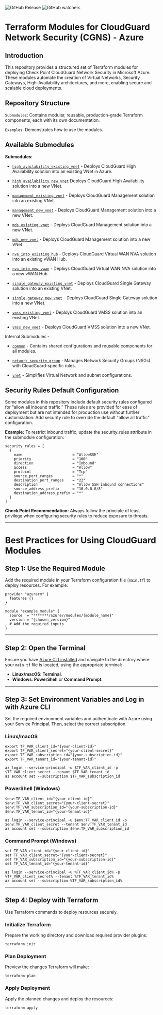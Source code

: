 ![GitHub Release](https://img.shields.io/github/v/release/chkp-guybarak/terraform-azure-guy-test1)
![GitHub watchers](https://img.shields.io/github/watchers/chkp-guybarak/terraform-azure-guy-test1)

# Terraform Modules for CloudGuard Network Security (CGNS) - Azure


## Introduction
This repository provides a structured set of Terraform modules for deploying Check Point CloudGuard Network Security in Microsoft Azure. These modules automate the creation of Virtual Networks, Security Gateways, High-Availability architectures, and more, enabling secure and scalable cloud deployments.

## Repository Structure
`Submodules`: Contains modular, reusable, production-grade Terraform components, each with its own documentation.

`Examples`: Demonstrates how to use the modules.

## Available Submodules

**Submodules:**

* [`high_availability_existing_vnet`](https://registry.terraform.io/modules/chkp-guybarak/guy-test1/azure/latest/submodules/high_availability_existing_vnet) - Deploys CloudGuard High Availability solution into an existing VNet in Azure.

* [`high_availability_new_vnet`](https://registry.terraform.io/modules/chkp-guybarak/guy-test1/azure/latest/submodules/high_availability_new_vnet) Deploys CloudGuard High Availability solution into a new VNet.

* [`management_existing_vnet`](https://registry.terraform.io/modules/chkp-guybarak/guy-test1/azure/latest/submodules/management_existing_vnet) - Deploys CloudGuard Management solution into an existing VNet.

* [`management_new_vnet`](https://registry.terraform.io/modules/chkp-guybarak/guy-test1/azure/latest/submodules/management_new_vnet) - Deploys CloudGuard Management solution into a new VNet.

* [`mds_existing_vnet`](https://registry.terraform.io/modules/chkp-guybarak/guy-test1/azure/latest/submodules/mds_existing_vnet) - Deploys CloudGuard Management solution into a new VNet.

* [`mds_new_vnet`](https://registry.terraform.io/modules/chkp-guybarak/guy-test1/azure/latest/submodules/mds_new_vnet) - Deploys CloudGuard Management solution into a new VNet.

* [`nva_into_existing_hub`](https://registry.terraform.io/modules/chkp-guybarak/guy-test1/azure/latest/submodules/nva_into_existing_hub) - Deploys CloudGuard Virtual WAN NVA solution into an existing vWAN Hub.

* [`nva_into_new_vwan`](https://registry.terraform.io/modules/chkp-guybarak/guy-test1/azure/latest/submodules/nva_into_new_vwan) - Deploys CloudGuard Virtual WAN NVA solution into a new vWAN Hub.

* [`single_gateway_existing_vnet`](https://registry.terraform.io/modules/chkp-guybarak/guy-test1/azure/latest/submodules/single_gateway_existing_vnet) - Deploys CloudGuard Single Gateway solution into an existing VNet.

* [`single_gateway_new_vnet`](https://registry.terraform.io/modules/chkp-guybarak/guy-test1/azure/latest/submodules/single_gateway_new_vnet) - Deploys CloudGuard Single Gateway solution into a new VNet.                   

* [`vmss_existing_vnet`](https://registry.terraform.io/modules/chkp-guybarak/guy-test1/azure/latest/submodules/vmss_existing_vnet) - Deploys CloudGuard VMSS solution into an existing VNet.

* [`vmss_new_vnet`](https://registry.terraform.io/modules/chkp-guybarak/guy-test1/azure/latest/submodules/vmss_new_vnet) - Deploys CloudGuard VMSS solution into a new VNet.

Internal Submodules - 

* [`common`](https://registry.terraform.io/modules/chkp-guybarak/guy-test1/azure/latest/submodules/common) - Contains shared configurations and reusable components for all modules.

* [`network_security_group`](https://registry.terraform.io/modules/chkp-guybarak/guy-test1/azure/latest/submodules/network_security_group) - Manages Network Security Groups (NSGs) with CloudGuard-specific rules.

- [`vnet`](https://registry.terraform.io/modules/chkp-guybarak/guy-test1/azure/latest/submodules/vnet) - Simplifies Virtual Network and subnet configurations.


## Security Rules Default Configuration
Some modules in this repository include default security rules configured for "allow all inbound traffic." These rules are provided for ease of deployment but are not intended for production use without further customization. Add security rule to override the default "allow all traffic" configuration.

**Example:** To restrict inbound traffic, update the security_rules attribute in the submodule configuration:
```hcl
security_rules = [
  {
    name                       = "AllowSSH"
    priority                   = "100"
    direction                  = "Inbound"
    access                     = "Allow"
    protocol                   = "Tcp"
    source_port_ranges         = "*"
    destination_port_ranges    = "22"
    description                = "Allow SSH inbound connections"
    source_address_prefix      = "10.0.0.0/8"
    destination_address_prefix = "*"
  }
]
```

**Check Point Recommendation:** Always follow the principle of least privilege when configuring security rules to reduce exposure to threats.
___

# Best Practices for Using CloudGuard Modules

## Step 1: Use the Required Module
Add the required module in your Terraform configuration file (`main.tf`) to deploy resources. For example:

```hcl
provider "azurerm" {
  features {}
}

module "example_module" {
  source  = "*******/azure//modules/{module_name}"
  version = "{chosen_version}"
  # Add the required inputs
}
```
---

## Step 2: Open the Terminal
Ensure you have [Azure CLI installed](https://learn.microsoft.com/en-us/cli/azure/install-azure-cli) and navigate to the directory where your `main.tf` file is located, using the appropriate terminal: 

- **Linux/macOS**: **Terminal**.
- **Windows**: **PowerShell** or **Command Prompt**.

---

## Step 3: Set Environment Variables and Log in with Azure CLI
Set the required environment variables and authenticate with Azure using your Service Principal. Then, select the correct subscription.

### Linux/macOS
```hcl
export TF_VAR_client_id="{your-client-id}"
export TF_VAR_client_secret="{your-client-secret}"
export TF_VAR_subscription_id="{your-subscription-id}"
export TF_VAR_tenant_id="{your-tenant-id}"

az login --service-principal -u $TF_VAR_client_id -p $TF_VAR_client_secret --tenant $TF_VAR_tenant_id
az account set --subscription $TF_VAR_subscription_id
```
### PowerShell (Windows)
```hcl
$env:TF_VAR_client_id="{your-client-id}"
$env:TF_VAR_client_secret="{your-client-secret}"
$env:TF_VAR_subscription_id="{your-subscription-id}"
$env:TF_VAR_tenant_id="{your-tenant-id}"

az login --service-principal -u $env:TF_VAR_client_id -p $env:TF_VAR_client_secret --tenant $env:TF_VAR_tenant_id
az account set --subscription $env:TF_VAR_subscription_id
```
### Command Prompt (Windows)
```hcl
set TF_VAR_client_id="{your-client-id}"
set TF_VAR_client_secret="{your-client-secret}"
set TF_VAR_subscription_id="{your-subscription-id}"
set TF_VAR_tenant_id="{your-tenant-id}"

az login --service-principal -u %TF_VAR_client_id% -p %TF_VAR_client_secret% --tenant %TF_VAR_tenant_id%
az account set --subscription %TF_VAR_subscription_id%
```
---


## Step 4: Deploy with Terraform
Use Terraform commands to deploy resources securely.

### Initialize Terraform
Prepare the working directory and download required provider plugins:
```hcl
terraform init
```

### Plan Deployment
Preview the changes Terraform will make:
```hcl
terraform plan
```
### Apply Deployment
Apply the planned changes and deploy the resources:
```hcl
terraform apply
```
